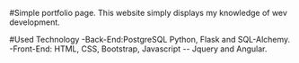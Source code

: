 
#Simple portfolio page.
This website simply displays my knowledge of wev development.

#Used Technology
-Back-End:PostgreSQL Python, Flask and SQL-Alchemy.<br>
-Front-End: HTML, CSS, Bootstrap, Javascript -- Jquery and Angular.


